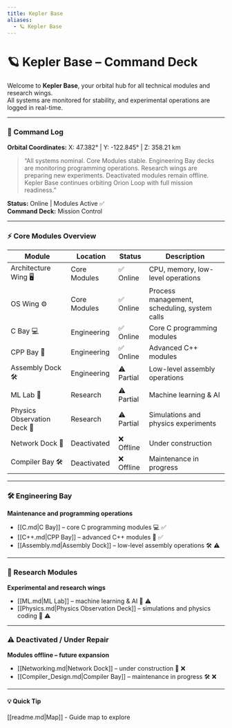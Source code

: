 ```yaml
---
title: Kepler Base
aliases:
  - 🪐 Kepler Base
---
```


# 🪐 Kepler Base – Command Deck

Welcome to **Kepler Base**, your orbital hub for all technical modules and research wings.  
All systems are monitored for stability, and experimental operations are logged in real-time.

---

### 📝 Command Log
**Orbital Coordinates:** X: 47.382° | Y: -122.845° | Z: 358.21 km  

> “All systems nominal. Core Modules stable. Engineering Bay decks are monitoring programming operations. Research wings are preparing new experiments. Deactivated modules remain offline. Kepler Base continues orbiting Orion Loop with full mission readiness.”

**Status:** Online | Modules Active ✅  
**Command Deck:** Mission Control  

---

### ⚡ Core Modules Overview

| Module | Location | Status | Description |
|--------|---------|--------|-------------|
| Architecture Wing 🖥️ | Core Modules | ✅ Online | CPU, memory, low-level operations |
| OS Wing ⚙️ | Core Modules | ✅ Online | Process management, scheduling, system calls |
| C Bay 💻 | Engineering | ✅ Online | Core C programming modules |
| CPP Bay 🚀 | Engineering | ✅ Online | Advanced C++ modules |
| Assembly Dock 🛠️ | Engineering | ⚠️ Partial | Low-level assembly operations |
| ML Lab 🤖 | Research | ⚠️ Partial | Machine learning & AI |
| Physics Observation Deck 🌌 | Research | ⚠️ Partial | Simulations and physics experiments |
| Network Dock 🔧 | Deactivated | ❌ Offline | Under construction |
| Compiler Bay 🛠️ | Deactivated | ❌ Offline | Maintenance in progress |

---

### 🛠️ Engineering Bay
**Maintenance and programming operations**

- [[C.md|C Bay]] – core C programming modules 💻 ✅  
- [[C++.md|CPP Bay]] – advanced C++ modules 🚀 ✅  
- [[Assembly.md|Assembly Dock]] – low-level assembly operations 🛠️ ⚠️  

---

### 🔬 Research Modules
**Experimental and research wings**

- [[ML.md|ML Lab]] – machine learning & AI 🤖 ⚠️  
- [[Physics.md|Physics Observation Deck]] – simulations and physics coding 🌌 ⚠️  

---

### ⚠️ Deactivated / Under Repair
**Modules offline – future expansion**

- [[Networking.md|Network Dock]] – under construction 🔧 ❌  
- [[Compiler_Design.md|Compiler Bay]] – maintenance in progress 🛠️ ❌  

---

#### 💡 Quick Tip
[[readme.md|Map]] - Guide map to explore
